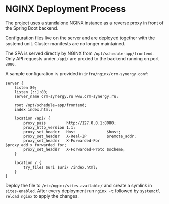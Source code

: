 # NGINX Deployment Process

The project uses a standalone NGINX instance as a reverse proxy in front of the Spring Boot backend.

Configuration files live on the server and are deployed together with the systemd unit. Cluster manifests are no longer maintained.

The SPA is served directly by NGINX from `/opt/schedule-app/frontend`. Only API requests under `/api/` are proxied to the backend running on port `8080`.

A sample configuration is provided in `infra/nginx/crm-synergy.conf`:

```nginx
server {
    listen 80;
    listen [::]:80;
    server_name crm-synergy.ru www.crm-synergy.ru;

    root /opt/schedule-app/frontend;
    index index.html;

    location /api/ {
        proxy_pass         http://127.0.0.1:8080;
        proxy_http_version 1.1;
        proxy_set_header   Host              $host;
        proxy_set_header   X-Real-IP         $remote_addr;
        proxy_set_header   X-Forwarded-For   $proxy_add_x_forwarded_for;
        proxy_set_header   X-Forwarded-Proto $scheme;
    }

    location / {
        try_files $uri $uri/ /index.html;
    }
}
```

Deploy the file to `/etc/nginx/sites-available/` and create a symlink in `sites-enabled`. After every deployment run `nginx -t` followed by `systemctl reload nginx` to apply the changes.
